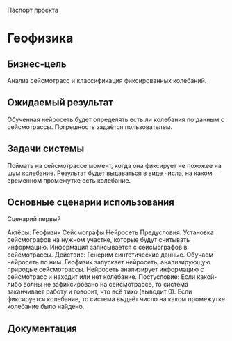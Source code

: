 Паспорт проекта
# Геофизика

## Бизнес-цель
Анализ сейсмотрасс и классификация фиксированных колебаний.

## Ожидаемый результат
Обученная нейросеть будет определять есть ли колебания по данным с сейсмотрассы. Погрешность задаётся пользователем.

## Задачи системы
Поймать на сейсмотрассе момент, когда она фиксирует не похожее на шум колебание. 
Результат будет выдаваться в виде числа, на каком временном промежутке есть колебание.

## Основные сценарии использования
Сценарий первый

  Актёры:
  Геофизик
  Сейсмографы
  Нейросеть
Предусловия:
  Установка сейсмографов на нужном участке, которые будут считывать информацию.
  Информация записывается с сейсмографов в сейсмотрассы.
Действие:
  Генерим синтетические данные.
  Обучаем нейросеть по ним.
  Геофизик запускает нейросеть, анализирующую природые сейсмотрассы.
  Нейросеть анализирует информацию с сейсмотрасс и находит или нет колебание.
Постусловие:
  Если какой-либо волны не зафиксировано на сейсмотрассе, то система заканчивает работу и говорит, что всё тихо (выводит 0).
  Если фиксируется колебание, то система выдаёт число на каком промежутке колебание было найдено.


## Документация




